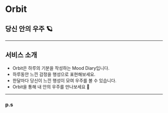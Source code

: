 # Orbit

## 당신 안의 우주 🪐

---

## 서비스 소개

- Orbit은 하루의 기분을 작성하는 Mood Diary입니다.
- 하루동안 느낀 감정을 행성으로 표현해보세요.
- 한달마다 당신이 느낀 행성이 모여 우주를 볼 수 있습니다.
- Orbit을 통해 내 안의 우주를 만나보세요 🌠

---

### p.s







